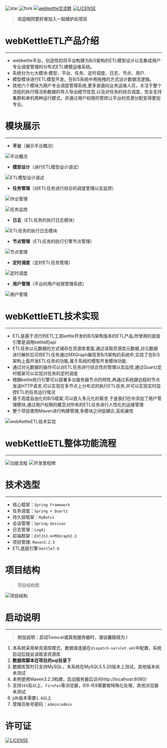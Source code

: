 
![star](https://img.shields.io/github/stars/JoeyBling/webkettle "star")
![fork](https://img.shields.io/github/forks/JoeyBling/webkettle "fork")
[![webkettle交流群](https://img.shields.io/badge/QQ群-487063343-red.svg "webkettle交流群")](https://jq.qq.com/?_wv=1027&k=55kiWBY "webkettle交流群")
[![LICENSE](https://img.shields.io/github/license/JoeyBling/webkettle "LICENSE")](./LICENSE "LICENSE")

> **欢迎相同爱好者加入一起维护此项目**

#  webKettleETL产品介绍
-------------------------

-  webkettle平台，创造性的将平台构建为B/S架构的ETL模型设计以及集成用户专业调度管理的分布式ETL建模运维系统。
-  系统分为七大模块:模型、平台、任务、定时调度、日志、节点、用户.
-  模型模块进行ETL模型开发，在B/S系统中用拖拽的方式设计数据流逻辑。
-  其他六个模块为用户专业调度管理系统,更多是面向业务运维人员，关注于整个流程的执行情况和数据的导入导出细节信息,以及对任务的综合调度。完全支持集群和单机两种运行模式。并通过用户权限的管控让平台的资源分配变得更加专业。

# 模块展示
--------------------------
- **平台**（展示平台概况）

![](./examples/images/平台概况_mini.png "平台概况")

- **模型设计**（进行ETL模型设计调试）

![](./examples/images/ETL模型设计调试_mini.png "ETL模型设计调试")

- **任务管理**（对ETL任务进行综合的调度管理以及监控）

![](./examples/images/作业管理_mini.png "作业管理")

![](./examples/images/任务监控_mini.png "任务监控")

- **日志**（ETL任务的执行日志模块）

![](./examples/images/ETL任务的执行日志模块_mini.png "ETL任务的执行日志模块")

-  **节点管理**（ETL任务的执行引擎节点管理）

![](./examples/images/节点管理_mini.png "节点管理")

-  **定时调度**（定时ETL任务管理）

![](./examples/images/定时调度_mini.png "定时调度")

-  **用户管理**（平台的用户权限管理系统）

![](./examples/images/用户管理_mini.png "用户管理")

#  webKettleETL技术实现
-------------------------
- ETL是基于流行的ETL工具kettle开发的B/S架构版本的ETL产品,所使用的底层引擎是调用kettle的api
- ETL任务以元数据的方式储存在资源库里面,通过读取资源库元数据,对元数据进行解析后可将ETL任务通过MXGraph展现至B/S架构的系统中,实现了在B/S架构上面开发ETL任务的功能,属于系统的模型开发模块功能.
- 通过对元数据的操作可以对ETL任务进行综合性的管理以及监控,通过Quartz定时框架可以实现对任务的定时调度
- 根据kettle执行引擎可以部署多台服务器节点的特性,再通过系统跟远程的节点发送HTTP请求,可以实现在多节点上分布式的执行ETL任务,并可以实现实时监控ETL的任务运行情况
- 基于高度自由化的B/S框架,可以嵌入多元化的需求,于是我们在中添加了用户管理模块,通过用户权限的概念对所有的ETL任务进行人性化的运维管理
- 整个项目使用Maven进行构建管理,多模块之间低耦合,高拓展性

![](./examples/images/技术实现_mini.png "webKettleETL技术实现")


# webKettleETL整体功能流程
--------------------------
![](./examples/images/功能流程_mini.png "功能流程")
![](./examples/images/开发里程碑_mini.png "开发里程碑")

# 技术选型
--------------------------

- 核心框架：```Spring Framework```
- 任务调度：```Spring + Quartz```
- 持久层框架：```MyBatis```
- 会话管理：```Spring-Session```
- 日志管理：```Log4j```
- 前端框架：```EXTJS3.4+MXGraph2.3```
- 项目管理: ```Maven3.2.3```
- ETL底层引擎:```kettle7.0```

# 项目结构
> 项目结构图

![](./examples/images/项目结构_mini.png "项目结构")

# 启动说明
--------------------------

> **附加说明：启动Tomcat或其他服务器时，请设置路径为 /**

1. 本系统采用单资源库模式，数据源连接在```dispatch-servlet.xml```中配置，系统启动后就会读取该资源库
2. **数据库脚本在项目的sql目录下**
3. 数据库暂时只支持MySQL，本系统在MySQL5.5.20版本上测试，其他版本尚未测试
4. 本例使用Maven3.2.3构建，启动服务器后访问http://localhost:8080/
5. 支持`IE9`及以上、`FireFox`等浏览器，IE6-IE8需要做特殊化处理，其他浏览器未测试
6. jdk版本需要```1.8```以上
7. 管理员账号密码：```admin/admin```

# 许可证
[![LICENSE](https://img.shields.io/github/license/JoeyBling/webkettle "LICENSE")](./LICENSE "LICENSE")
